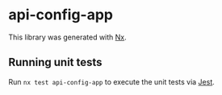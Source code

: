 # api-config-app

This library was generated with [Nx](https://nx.dev).

## Running unit tests

Run `nx test api-config-app` to execute the unit tests via [Jest](https://jestjs.io).
